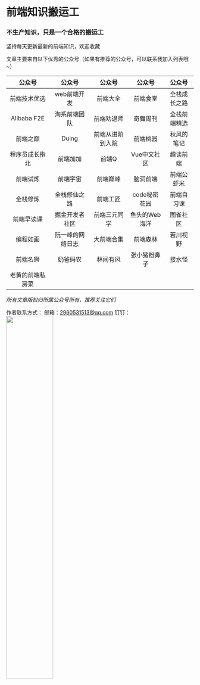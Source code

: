 # 前端知识搬运工

### 不生产知识，只是一个合格的搬运工

坚持每天更新最新的前端知识，欢迎收藏

文章主要来自以下优秀的公众号（如果有推荐的公众号，可以联系我加入列表哦~）

| 公众号  | 公众号 | 公众号 | 公众号 | 公众号 |
| :----:  | :----: | :----: | :----: | :----: |
| 前端技术优选 | web前端开发 | 前端大全 | 前端食堂 | 全栈成长之路 |
| Alibaba F2E | 淘系前端团队 | 前端劝退师 | 奇舞周刊 | 全栈前端精选 |
| 前端之巅 | Duing | 前端从进阶到入院 | 前端桃园 | 秋风的笔记 |
| 程序员成长指北 | 前端加加 | 前端Q | Vue中文社区 | 趣谈前端 |
| 前端试炼 | 前端宇宙 | 前端巅峰 | 脑洞前端 | 前端公虾米 |
| 全栈修炼 | 全栈修仙之路 | 前端工匠 | code秘密花园 | 前端自习课 |
| 前端早读课 | 掘金开发者社区 | 前端三元同学 | 鱼头的Web海洋 | 图雀社区 |
| 编程如画 | 阮一峰的网络日志 | 大前端合集 | 前端森林 | 若川视野 |
| 前端名狮 | 奶爸码农 | 林间有风 | 张小猪粉鼻子 | 接水怪 |
| 老黄的前端私房菜 |

*所有文章版权归所属公众号所有，推荐关注它们*

作者联系方式：
邮箱：2960531513@qq.com
钉钉：
<img src="https://raw.githubusercontent.com/Zolaland/frontend-knowledge-porter/master/assets/ding.jpg" width="50%">
